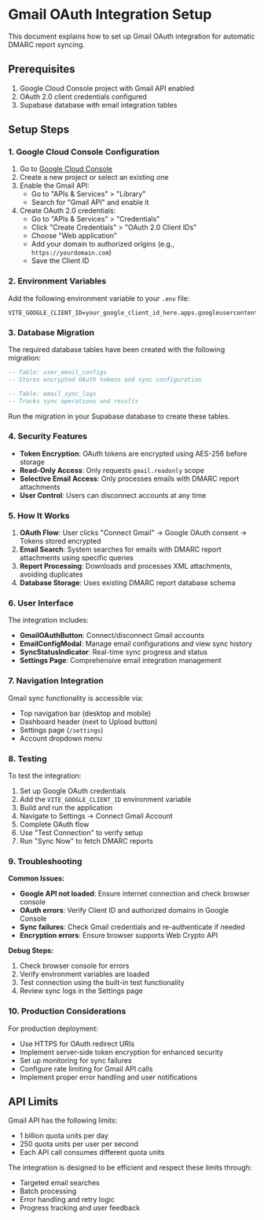 # Gmail OAuth Integration Setup

This document explains how to set up Gmail OAuth integration for automatic DMARC report syncing.

## Prerequisites

1. Google Cloud Console project with Gmail API enabled
2. OAuth 2.0 client credentials configured
3. Supabase database with email integration tables

## Setup Steps

### 1. Google Cloud Console Configuration

1. Go to [Google Cloud Console](https://console.cloud.google.com/)
2. Create a new project or select an existing one
3. Enable the Gmail API:
   - Go to "APIs & Services" > "Library"
   - Search for "Gmail API" and enable it
4. Create OAuth 2.0 credentials:
   - Go to "APIs & Services" > "Credentials"
   - Click "Create Credentials" > "OAuth 2.0 Client IDs"
   - Choose "Web application"
   - Add your domain to authorized origins (e.g., `https://yourdomain.com`)
   - Save the Client ID

### 2. Environment Variables

Add the following environment variable to your `.env` file:

```env
VITE_GOOGLE_CLIENT_ID=your_google_client_id_here.apps.googleusercontent.com
```

### 3. Database Migration

The required database tables have been created with the following migration:

```sql
-- Table: user_email_configs
-- Stores encrypted OAuth tokens and sync configuration

-- Table: email_sync_logs  
-- Tracks sync operations and results
```

Run the migration in your Supabase database to create these tables.

### 4. Security Features

- **Token Encryption**: OAuth tokens are encrypted using AES-256 before storage
- **Read-Only Access**: Only requests `gmail.readonly` scope
- **Selective Email Access**: Only processes emails with DMARC report attachments
- **User Control**: Users can disconnect accounts at any time

### 5. How It Works

1. **OAuth Flow**: User clicks "Connect Gmail" → Google OAuth consent → Tokens stored encrypted
2. **Email Search**: System searches for emails with DMARC report attachments using specific queries
3. **Report Processing**: Downloads and processes XML attachments, avoiding duplicates
4. **Database Storage**: Uses existing DMARC report database schema

### 6. User Interface

The integration includes:

- **GmailOAuthButton**: Connect/disconnect Gmail accounts
- **EmailConfigModal**: Manage email configurations and view sync history
- **SyncStatusIndicator**: Real-time sync progress and status
- **Settings Page**: Comprehensive email integration management

### 7. Navigation Integration

Gmail sync functionality is accessible via:

- Top navigation bar (desktop and mobile)
- Dashboard header (next to Upload button)
- Settings page (`/settings`)
- Account dropdown menu

### 8. Testing

To test the integration:

1. Set up Google OAuth credentials
2. Add the `VITE_GOOGLE_CLIENT_ID` environment variable
3. Build and run the application
4. Navigate to Settings → Connect Gmail Account
5. Complete OAuth flow
6. Use "Test Connection" to verify setup
7. Run "Sync Now" to fetch DMARC reports

### 9. Troubleshooting

**Common Issues:**

- **Google API not loaded**: Ensure internet connection and check browser console
- **OAuth errors**: Verify Client ID and authorized domains in Google Console  
- **Sync failures**: Check Gmail credentials and re-authenticate if needed
- **Encryption errors**: Ensure browser supports Web Crypto API

**Debug Steps:**

1. Check browser console for errors
2. Verify environment variables are loaded
3. Test connection using the built-in test functionality
4. Review sync logs in the Settings page

### 10. Production Considerations

For production deployment:

- Use HTTPS for OAuth redirect URIs
- Implement server-side token encryption for enhanced security
- Set up monitoring for sync failures
- Configure rate limiting for Gmail API calls
- Implement proper error handling and user notifications

## API Limits

Gmail API has the following limits:
- 1 billion quota units per day
- 250 quota units per user per second
- Each API call consumes different quota units

The integration is designed to be efficient and respect these limits through:
- Targeted email searches
- Batch processing
- Error handling and retry logic
- Progress tracking and user feedback